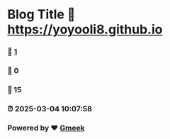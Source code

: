 # Blog Title :link: https://yoyooli8.github.io 
### :page_facing_up: [1](https://yoyooli8.github.io/tag.html) 
### :speech_balloon: 0 
### :hibiscus: 15 
### :alarm_clock: 2025-03-04 10:07:58 
### Powered by :heart: [Gmeek](https://github.com/Meekdai/Gmeek)
